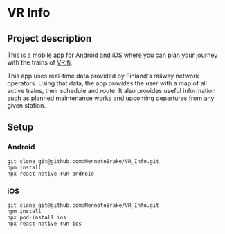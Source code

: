 # VR Info

## Project description
This is a mobile app for Android and iOS where you can plan your journey with the trains of [VR.fi](https://www.vr.fi/en).

This app uses real-time data provided by Finland's railway network operators. Using that data, the app provides the user with a map of all active trains, their schedule and route.
It also provides useful information such as planned maintenance works and upcoming departures from any given station.

## Setup

### Android
```
git clone git@github.com:MennoteBrake/VR_Info.git
npm install
npx react-native run-android
```

### iOS
```
git clone git@github.com:MennoteBrake/VR_Info.git
npm install
npx pod-install ios
npx react-native run-ios
```